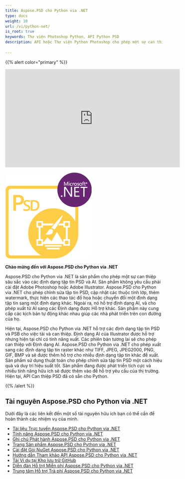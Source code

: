 ```yaml
---
title: Aspose.PSD cho Python via .NET
type: docs
weight: 10
url: /vi/python-net/
is_root: true
keywords: Thư viện Photoshop Python, API Python PSD
description: API hoặc Thư viện Python Photoshop cho phép một sự can thiệp sâu sắc vào các định dạng tập tin PSD. Không yêu cầu cài đặt Adobe Photoshop và hỗ trợ các định dạng tập tin PSD, PSB và AI cho việc tải, can thiệp và chuyển đổi chúng sang các định dạng tập tin raster khác như TIFF, JPEG, JPEG2000, PNG, GIF và BMP.

---
```


{{% alert color="primary" %}} 

<iframe width="560" height="315" src="https://www.youtube.com/embed/B2Q3KOt4zQs?si=IMf0ZdirTw9BtPwe" title="Trình phát video YouTube" frameborder="0" allow="accelerometer; autoplay; clipboard-write; encrypted-media; gyroscope; picture-in-picture; web-share" referrerpolicy="strict-origin-when-cross-origin" allowfullscreen></iframe>

**![Logo Sản phẩm Aspose.PSD cho Python via .NET](home_1.png)**

**Chào mừng đến với Aspose.PSD cho Python via .NET**

Aspose.PSD cho Python via .NET là sản phẩm cho phép một sự can thiệp sâu sắc vào các định dạng tập tin PSD và AI. Sản phẩm không yêu cầu phải cài đặt Adobe Photoshop hoặc Adobe Illustrator. Aspose.PSD cho Python via .NET cho phép chỉnh sửa tập tin PSD, cập nhật các thuộc tính lớp, thêm watermark, thực hiện các thao tác đồ họa hoặc chuyển đổi một định dạng tập tin sang một định dạng khác. Ngoài ra, nó hỗ trợ định dạng AI, và cho phép xuất từ AI sang các Định dạng được Hỗ trợ khác. Sản phẩm này cung cấp các kịch bản tự động khác nhau giúp các nhà phát triển trên con đường của họ.

Hiện tại, Aspose.PSD cho Python via .NET hỗ trợ các định dạng tập tin PSD và PSB cho việc tải và can thiệp. Định dạng AI của Illustrator được hỗ trợ nhưng hiện tại chỉ có tính năng xuất. Các phiên bản tương lai sẽ cho phép can thiệp với Định dạng AI. Aspose.PSD cho Python via .NET cho phép xuất sang các định dạng tập tin raster khác như TIFF, JPEG, JPEG2000, PNG, GIF, BMP và sẽ được thêm hỗ trợ cho nhiều định dạng tập tin khác để xuất. Sản phẩm sử dụng thuật toán cho phép chỉnh sửa tập tin PSD một cách hiệu quả và duy trì hiệu suất tốt. Sản phẩm đang được phát triển tích cực và nhiều tính năng hữu ích sẽ được thêm vào để hỗ trợ yêu cầu của thị trường. Hiện tại, API Can thiệp PSD đã có sẵn cho Python.

{{% /alert %}} 



## **Tài nguyên Aspose.PSD cho Python via .NET**

Dưới đây là các liên kết đến một số tài nguyên hữu ích bạn có thể cần để hoàn thành các nhiệm vụ của mình.

- [Tài liệu Trực tuyến Aspose.PSD cho Python via .NET](/vi/psd/python-net/)
- [Tính năng Aspose.PSD cho Python via .NET](/vi/psd/python-net/features/)
- [Ghi chú Phát hành Aspose.PSD cho Python via .NET](/vi/psd/python-net/release-notes/)
- [Trang Sản phẩm Aspose.PSD cho Python via .NET](https://products.aspose.com/psd/python-net)
- [Cài đặt Gói NuGet Aspose.PSD cho Python via .NET](https://pypi.org/project/aspose-psd/)
- [Hướng dẫn Tham khảo API Aspose.PSD cho Python via .NET](https://reference.aspose.com/psd/python-net)
- [Tải Ví dụ tại Kho lưu trữ GitHub](https://github.com/aspose-psd/Aspose.PSD-for-Python-Net)
- [Diễn đàn Hỗ trợ Miễn phí Aspose.PSD cho Python via .NET](https://forum.aspose.com/c/psd)
- [Trung tâm Hỗ trợ Trả phí Aspose.PSD cho Python via .NET](https://helpdesk.aspose.com/)

